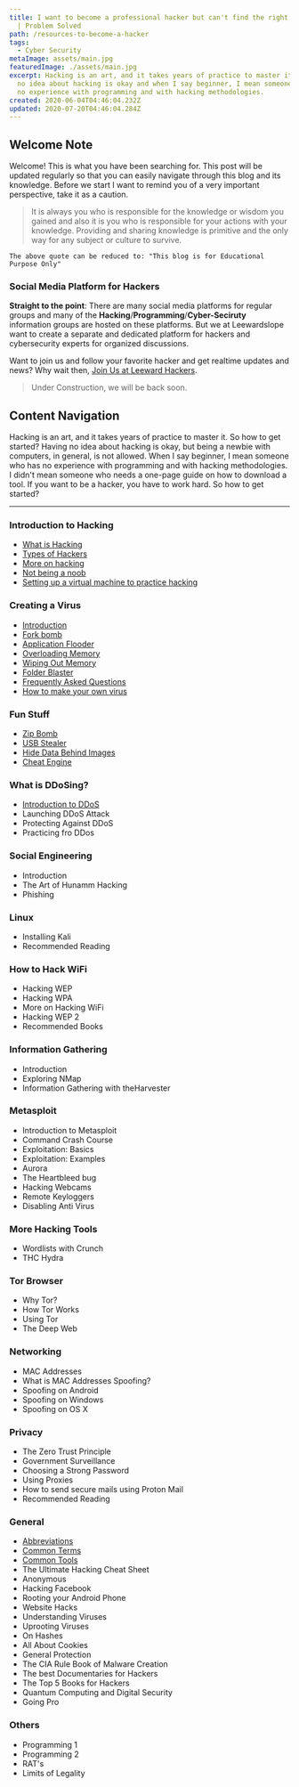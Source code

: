 ```yaml
---
title: I want to become a professional hacker but can't find the right resources
  | Problem Solved
path: /resources-to-become-a-hacker
tags:
  - Cyber Security
metaImage: assets/main.jpg
featuredImage: ./assets/main.jpg
excerpt: Hacking is an art, and it takes years of practice to master it. Having
  no idea about hacking is okay and when I say beginner, I mean someone who has
  no experience with programming and with hacking methodologies.
created: 2020-06-04T04:46:04.232Z
updated: 2020-07-20T04:46:04.284Z
---
```

## Welcome Note

Welcome! This is what you have been searching for. This post will be updated regularly so that you can easily navigate through this blog and its knowledge. Before we start I want to remind you of a very important perspective, take it as a caution. 

> It is always you who is responsible for the knowledge or wisdom you gained and also it is you who is responsible for your actions with your knowledge. Providing and sharing knowledge is primitive and the only way for any subject or culture to survive.

`The above quote can be reduced to: "This blog is for Educational Purpose Only"`

### Social Media Platform for Hackers

**Straight to the point**: There are many social media platforms for regular groups and many of the **Hacking**/**Programming**/**Cyber-Seciruty** information groups are hosted on these platforms. But we at Leewardslope want to create a separate and dedicated platform for hackers and cybersecurity experts for organized discussions. 

Want to join us and follow your favorite hacker and get realtime updates and news? Why wait then, [Join Us at Leeward Hackers](https://hackers.leewardslope.com/).

> Under Construction,  we will be back soon.

## Content Navigation

Hacking is an art, and it takes years of practice to master it. So how to get started? Having no idea about hacking is okay, but being a newbie with computers, in general, is not allowed. When I say beginner, I mean someone who has no experience with programming and with hacking methodologies. I didn't mean someone who needs a one-page guide on how to download a tool. If you want to be a hacker, you have to work hard. So how to get started?

- - -

### Introduction to Hacking

* [What is Hacking](https://blog.leewardslope.com/what-is-hacking)
* [Types of Hackers](https://blog.leewardslope.com/types-of-hackers)
* [More on hacking](https://blog.leewardslope.com/more-on-hacking)
* [Not being a noob](https://blog.leewardslope.com/not-being-a-noob)
* [Setting up a virtual machine to practice hacking](https://blog.leewardslope.com/setting-up-a-virtual-machine-to-practice-hacking)

### Creating a Virus

* [Introduction](https://blog.leewardslope.com/introduction-to-batch-file-viruses)
* [Fork bomb](https://blog.leewardslope.com/fork-bomb)
* [Application Flooder](https://blog.leewardslope.com/application-flooder)
* [Overloading Memory](https://blog.leewardslope.com/overloading-memory)
* [Wiping Out Memory](https://blog.leewardslope.com/wiping-out-memory)
* [Folder Blaster](https://blog.leewardslope.com/folder-blaster)
* [Frequently Asked Questions](https://blog.leewardslope.com/frequently-asked-questions-about-batch-files)
* [How to make your own virus](https://blog.leewardslope.com/how-to-make-your-own-virus)

### Fun Stuff

* [Zip Bomb](https://blog.leewardslope.com/zip-bomb)
* [USB Stealer](https://blog.leewardslope.com/usb-stealer)
* [Hide Data Behind Images](https://blog.leewardslope.com/hide-data-behind-images)
* [Cheat Engine](https://blog.leewardslope.com/cheat-engine)

### What is DDoSing?

* [Introduction to DDoS](https://blog.leewardslope.com/introduction-to-ddos)
* Launching DDoS Attack
* Protecting Against DDoS
* Practicing fro DDos

### Social Engineering

* Introduction
* The Art of Hunamm Hacking
* Phishing

### Linux

* Installing Kali
* Recommended Reading

### How to Hack WiFi

* Hacking WEP
* Hacking WPA
* More on Hacking WiFi
* Hacking WEP 2
* Recommended Books

### Information Gathering

* Introduction
* Exploring NMap
* Information Gathering with theHarvester

### Metasploit

* Introduction to Metasploit
* Command Crash Course
* Exploitation: Basics
* Exploitation: Examples
* Aurora
* The Heartbleed bug
* Hacking Webcams
* Remote Keyloggers
* Disabling Anti Virus

### More Hacking Tools

* Wordlists with Crunch
* THC Hydra

### Tor Browser

* Why Tor?
* How Tor Works
* Using Tor
* The Deep Web

### Networking

* MAC Addresses
* What is MAC Addresses Spoofing?
* Spoofing on Android
* Spoofing on Windows
* Spoofing on OS X

### Privacy

* The Zero Trust Principle
* Government Surveillance
* Choosing a Strong Password
* Using Proxies
* How to send secure mails using Proton Mail
* Recommended Reading

### General

* [Abbreviations](https://blog.leewardslope.com/abbreviations/)
* [Common Terms](https://blog.leewardslope.com/common-terms/)
* [Common Tools](https://blog.leewardslope.com/common-tools/)
* The Ultimate Hacking Cheat Sheet
* Anonymous
* Hacking Facebook
* Rooting your Android Phone
* Website Hacks
* Understanding Viruses
* Uprooting Viruses
* On Hashes
* All About Cookies
* General Protection
* The CIA Rule Book of Malware Creation
* The best Documentaries for Hackers
* The Top 5 Books for Hackers
* Quantum Computing and Digital Security
* Going Pro

### Others

* Programming 1
* Programming 2
* RAT's
* Limits of Legality